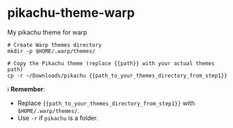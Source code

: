 # pikachu-theme-warp
My pikachu theme for warp

```shell
# Create Warp themes directory
mkdir -p $HOME/.warp/themes/

# Copy the Pikachu theme (replace {{path}} with your actual themes path)
cp -r ~/Downloads/pikachu {{path_to_your_themes_directory_from_step1}}
```

ℹ️ **Remember**:  
- Replace `{{path_to_your_themes_directory_from_step1}}` with `$HOME/.warp/themes/`.  
- Use `-r` if `pikachu` is a folder.
